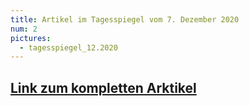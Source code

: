 ```yaml
---
title: Artikel im Tagesspiegel vom 7. Dezember 2020
num: 2
pictures:
  - tagesspiegel_12.2020
---
```


## [Link zum kompletten Arktikel](./press/20201207_09_TS-D-1F-HP_LR.pdf)